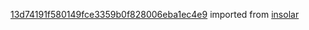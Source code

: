 [13d74191f580149fce3359b0f828006eba1ec4e9](https://github.com/insolar/insolar/commit/13d74191f580149fce3359b0f828006eba1ec4e9) imported from [insolar](https://github.com/insolar/insolar)
